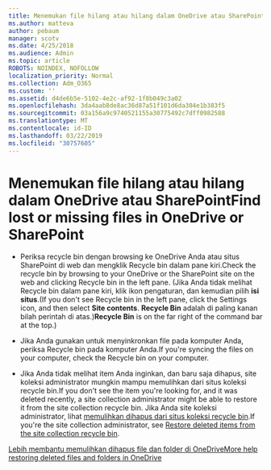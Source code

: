 ```yaml
---
title: Menemukan file hilang atau hilang dalam OneDrive atau SharePoint
ms.author: matteva
author: pebaum
manager: scotv
ms.date: 4/25/2018
ms.audience: Admin
ms.topic: article
ROBOTS: NOINDEX, NOFOLLOW
localization_priority: Normal
ms.collection: Adm_O365
ms.custom: ''
ms.assetid: d4de6b5e-5102-4e2c-af92-1f8b049c3a02
ms.openlocfilehash: 3da4aab8de8ac36d87a51f101d6da304e1b383f5
ms.sourcegitcommit: 03a156a9c9740521155a30775492c7dff0982588
ms.translationtype: MT
ms.contentlocale: id-ID
ms.lasthandoff: 03/22/2019
ms.locfileid: "30757605"
---
```

# <a name="find-lost-or-missing-files-in-onedrive-or-sharepoint"></a><span data-ttu-id="57f0c-102">Menemukan file hilang atau hilang dalam OneDrive atau SharePoint</span><span class="sxs-lookup"><span data-stu-id="57f0c-102">Find lost or missing files in OneDrive or SharePoint</span></span>

- <span data-ttu-id="57f0c-103">Periksa recycle bin dengan browsing ke OneDrive Anda atau situs SharePoint di web dan mengklik Recycle bin dalam pane kiri.</span><span class="sxs-lookup"><span data-stu-id="57f0c-103">Check the recycle bin by browsing to your OneDrive or the SharePoint site on the web and clicking Recycle bin in the left pane.</span></span> <span data-ttu-id="57f0c-104">(Jika Anda tidak melihat Recycle bin dalam pane kiri, klik ikon pengaturan, dan kemudian pilih **isi situs**.</span><span class="sxs-lookup"><span data-stu-id="57f0c-104">(If you don't see Recycle bin in the left pane, click the Settings icon, and then select **Site contents**.</span></span> <span data-ttu-id="57f0c-105">**Recycle Bin** adalah di paling kanan bilah perintah di atas.)</span><span class="sxs-lookup"><span data-stu-id="57f0c-105">**Recycle Bin** is on the far right of the command bar at the top.)</span></span> 
    
- <span data-ttu-id="57f0c-106">Jika Anda gunakan untuk menyinkronkan file pada komputer Anda, periksa Recycle bin pada komputer Anda.</span><span class="sxs-lookup"><span data-stu-id="57f0c-106">If you're syncing the files on your computer, check the Recycle bin on your computer.</span></span> 
    
- <span data-ttu-id="57f0c-107">Jika Anda tidak melihat item Anda inginkan, dan baru saja dihapus, site koleksi administrator mungkin mampu memulihkan dari situs koleksi recycle bin.</span><span class="sxs-lookup"><span data-stu-id="57f0c-107">If you don't see the item you're looking for, and it was deleted recently, a site collection administrator might be able to restore it from the site collection recycle bin.</span></span> <span data-ttu-id="57f0c-108">Jika Anda site koleksi administrator, lihat [memulihkan dihapus dari situs koleksi recycle bin](https://go.microsoft.com/fwlink/?linkid=866439).</span><span class="sxs-lookup"><span data-stu-id="57f0c-108">If you're the site collection administrator, see [Restore deleted items from the site collection recycle bin](https://go.microsoft.com/fwlink/?linkid=866439).</span></span>
    
[<span data-ttu-id="57f0c-109">Lebih membantu memulihkan dihapus file dan folder di OneDrive</span><span class="sxs-lookup"><span data-stu-id="57f0c-109">More help restoring deleted files and folders in OneDrive</span></span>](https://go.microsoft.com/fwlink/?linkid=872872)
  

